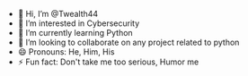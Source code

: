 - 👋 Hi, I’m @Twealth44
- 👀 I’m interested in Cybersecurity 
- 🌱 I’m currently learning Python
- 💞️ I’m looking to collaborate on any project related to python
- 😄 Pronouns: He, Him, His
- ⚡ Fun fact: Don't take me too serious, Humor me

<!---
Twealth44/Twealth44 is a ✨ special ✨ repository because its `README.md` (this file) appears on your GitHub profile.
You can click the Preview link to take a look at your changes.
--->
